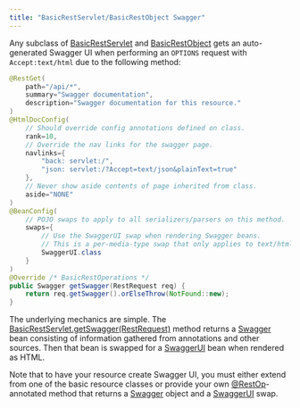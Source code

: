 ```yaml
---
title: "BasicRestServlet/BasicRestObject Swagger"
---
```


Any subclass of [BasicRestServlet]({{API_DOCS}}/org/apache/juneau/rest/servlet/BasicRestServlet.html) and [BasicRestObject]({{API_DOCS}}/org/apache/juneau/rest/servlet/BasicRestObject.html) gets an auto-generated Swagger UI when performing an `OPTIONS` request with `Accept:text/html` due to the following method:

```java
@RestGet(
    path="/api/*",
    summary="Swagger documentation",
    description="Swagger documentation for this resource."
)
@HtmlDocConfig(
    // Should override config annotations defined on class.
    rank=10,
    // Override the nav links for the swagger page.
    navlinks={
        "back: servlet:/",
        "json: servlet:/?Accept=text/json&plainText=true"
    },
    // Never show aside contents of page inherited from class.
    aside="NONE"
)
@BeanConfig(
    // POJO swaps to apply to all serializers/parsers on this method.
    swaps={
        // Use the SwaggerUI swap when rendering Swagger beans.
        // This is a per-media-type swap that only applies to text/html requests.
        SwaggerUI.class
    }
)
@Override /* BasicRestOperations */
public Swagger getSwagger(RestRequest req) {
    return req.getSwagger().orElseThrow(NotFound::new);
}
```

The underlying mechanics are simple.
The [BasicRestServlet.getSwagger(RestRequest)]({{API_DOCS}}/org/apache/juneau/rest/servlet/BasicRestServlet.html#getSwagger(RestRequest)) method returns a [Swagger]({{API_DOCS}}/org/apache/juneau/dto/swagger/Swagger.html) bean consisting of information gathered from annotations and other sources.
Then that bean is swapped for a [SwaggerUI]({{API_DOCS}}/org/apache/juneau/dto/swagger/ui/SwaggerUI.html) bean when
rendered as HTML.

Note that to have your resource create Swagger UI, you must either extend from one of the basic resource classes or
provide your own [@RestOp]({{API_DOCS}}/org/apache/juneau/rest/annotation/RestOp.html)-annotated method that returns a [Swagger]({{API_DOCS}}/org/apache/juneau/dto/swagger/Swagger.html) object and a [SwaggerUI]({{API_DOCS}}/org/apache/juneau/dto/swagger/ui/SwaggerUI.html) swap.
